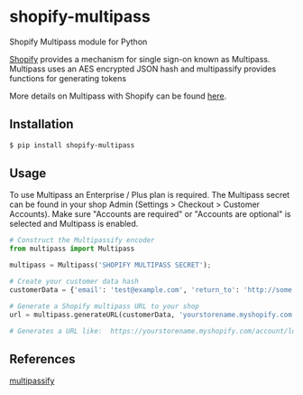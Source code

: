 shopify-multipass
=================

Shopify Multipass module for Python



[Shopify](http://shopify.com) provides a mechanism for single sign-on known as Multipass.  Multipass uses an AES encrypted JSON hash and multipassify provides functions for generating tokens

More details on Multipass with Shopify can be found [here](http://docs.shopify.com/api/tutorials/multipass-login).

## Installation
```sh
$ pip install shopify-multipass
```

## Usage

To use Multipass an Enterprise / Plus plan is required. The Multipass secret can be found in your shop Admin (Settings > Checkout > Customer Accounts).
Make sure "Accounts are required" or "Accounts are optional" is selected and Multipass is enabled.

```python
# Construct the Multipassify encoder
from multipass import Multipass

multipass = Multipass('SHOPIFY MULTIPASS SECRET');

# Create your customer data hash
customerData = {'email': 'test@example.com', 'return_to': 'http://some.url'};

# Generate a Shopify multipass URL to your shop
url = multipass.generateURL(customerData, 'yourstorename.myshopify.com');

# Generates a URL like:  https://yourstorename.myshopify.com/account/login/multipass/<MULTIPASS-TOKEN>
```

## References

[multipassify](https://github.com/beaucoo/multipassify)
